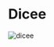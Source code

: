 # Dicee
![dicee](https://github.com/pradyotprksh/development_learning/blob/main/ios/ios_angela_udemy/Dicee-iOS13/Dicee-iOS13.png)
